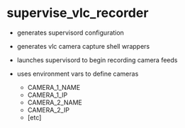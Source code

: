 # supervise_vlc_recorder

- generates supervisord configuration

- generates vlc camera capture shell wrappers

- launches supervisord to begin recording camera feeds

- uses environment vars to define cameras
  - CAMERA_1_NAME
  - CAMERA_1_IP
  - CAMERA_2_NAME
  - CAMERA_2_IP
  - [etc]
